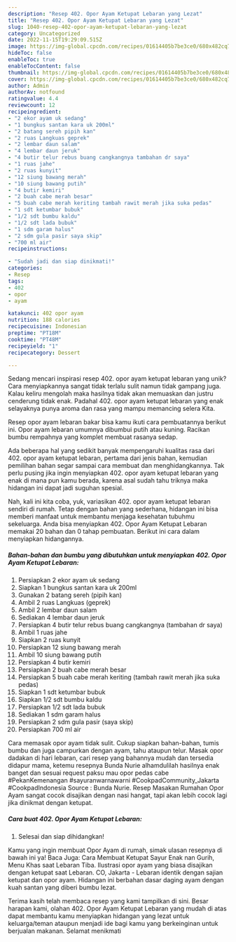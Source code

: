 ```yaml
---
description: "Resep 402. Opor Ayam Ketupat Lebaran yang Lezat"
title: "Resep 402. Opor Ayam Ketupat Lebaran yang Lezat"
slug: 1040-resep-402-opor-ayam-ketupat-lebaran-yang-lezat
category: Uncategorized
date: 2022-11-15T19:29:09.515Z
image: https://img-global.cpcdn.com/recipes/01614405b7be3ce0/680x482cq70/402-opor-ayam-ketupat-lebaran-foto-resep-utama.jpg
hideToc: false
enableToc: true
enableTocContent: false
thumbnail: https://img-global.cpcdn.com/recipes/01614405b7be3ce0/680x482cq70/402-opor-ayam-ketupat-lebaran-foto-resep-utama.jpg
cover: https://img-global.cpcdn.com/recipes/01614405b7be3ce0/680x482cq70/402-opor-ayam-ketupat-lebaran-foto-resep-utama.jpg
author: Admin
authorAv: notfound
ratingvalue: 4.4
reviewcount: 12
recipeingredient:
- "2 ekor ayam uk sedang"
- "1 bungkus santan kara uk 200ml"
- "2 batang sereh pipih kan"
- "2 ruas Langkuas geprek"
- "2 lembar daun salam"
- "4 lembar daun jeruk"
- "4 butir telur rebus buang cangkangnya tambahan dr saya"
- "1 ruas jahe"
- "2 ruas kunyit"
- "12 siung bawang merah"
- "10 siung bawang putih"
- "4 butir kemiri"
- "2 buah cabe merah besar"
- "5 buah cabe merah keriting tambah rawit merah jika suka pedas"
- "1 sdt ketumbar bubuk"
- "1/2 sdt bumbu kaldu"
- "1/2 sdt lada bubuk"
- "1 sdm garam halus"
- "2 sdm gula pasir saya skip"
- "700 ml air"
recipeinstructions:

- "Sudah jadi dan siap dinikmati!"
categories:
- Resep
tags:
- 402
- opor
- ayam

katakunci: 402 opor ayam 
nutrition: 188 calories
recipecuisine: Indonesian
preptime: "PT18M"
cooktime: "PT48M"
recipeyield: "1"
recipecategory: Dessert

---
```





Sedang mencari inspirasi resep 402. opor ayam ketupat lebaran yang unik? Cara menyiapkannya sangat tidak terlalu sulit namun tidak gampang juga. Kalau keliru mengolah maka hasilnya tidak akan memuaskan dan justru cenderung tidak enak. Padahal 402. opor ayam ketupat lebaran yang enak selayaknya punya aroma dan rasa yang mampu memancing selera Kita.





Resep opor ayam lebaran bakar bisa kamu ikuti cara pembuatannya berikut ini. Opor ayam lebaran umumnya dibumbui putih atau kuning. Racikan bumbu rempahnya yang komplet membuat rasanya sedap.

Ada beberapa hal yang sedikit banyak mempengaruhi kualitas rasa dari 402. opor ayam ketupat lebaran, pertama dari jenis bahan, kemudian pemilihan bahan segar sampai cara membuat dan menghidangkannya. Tak perlu pusing jika ingin menyiapkan 402. opor ayam ketupat lebaran yang enak di mana pun kamu berada, karena asal sudah tahu triknya maka hidangan ini dapat jadi suguhan spesial.






Nah, kali ini kita coba, yuk, variasikan 402. opor ayam ketupat lebaran sendiri di rumah. Tetap dengan bahan yang sederhana, hidangan ini bisa memberi manfaat untuk membantu menjaga kesehatan tubuhmu sekeluarga. Anda bisa menyiapkan 402. Opor Ayam Ketupat Lebaran memakai 20 bahan dan 0 tahap pembuatan. Berikut ini cara dalam menyiapkan hidangannya.

<!--inarticleads1-->

##### Bahan-bahan dan bumbu yang dibutuhkan untuk menyiapkan 402. Opor Ayam Ketupat Lebaran:

1. Persiapkan 2 ekor ayam uk sedang
1. Siapkan 1 bungkus santan kara uk 200ml
1. Gunakan 2 batang sereh (pipih kan)
1. Ambil 2 ruas Langkuas (geprek)
1. Ambil 2 lembar daun salam
1. Sediakan 4 lembar daun jeruk
1. Persiapkan 4 butir telur rebus buang cangkangnya (tambahan dr saya)
1. Ambil 1 ruas jahe
1. Siapkan 2 ruas kunyit
1. Persiapkan 12 siung bawang merah
1. Ambil 10 siung bawang putih
1. Persiapkan 4 butir kemiri
1. Persiapkan 2 buah cabe merah besar
1. Persiapkan 5 buah cabe merah keriting (tambah rawit merah jika suka pedas)
1. Siapkan 1 sdt ketumbar bubuk
1. Siapkan 1/2 sdt bumbu kaldu
1. Persiapkan 1/2 sdt lada bubuk
1. Sediakan 1 sdm garam halus
1. Persiapkan 2 sdm gula pasir (saya skip)
1. Persiapkan 700 ml air


Cara memasak opor ayam tidak sulit. Cukup siapkan bahan-bahan, tumis bumbu dan juga campurkan dengan ayam, tahu ataupun telur. Masak opor dadakan di hari lebaran, cari resep yang bahannya mudah dan tersedia didapur mama, ketemu resepnya Bunda Nurie alhamdulilah hasilnya enak banget dan sesuai request paksu mau opor pedas cabe #PekanKemenangan #sayuranwarnawarni #CookpadCommunity_Jakarta #CookpadIndonesia Source : Bunda Nurie. Resep Masakan Rumahan Opor Ayam sangat cocok disajikan dengan nasi hangat, tapi akan lebih cocok lagi jika dinikmat dengan ketupat. 

<!--inarticleads2-->

##### Cara buat 402. Opor Ayam Ketupat Lebaran:


1. Selesai dan siap dihidangkan!

Kamu yang ingin membuat Opor Ayam di rumah, simak ulasan resepnya di bawah ini ya! Baca Juga: Cara Membuat Ketupat Sayur Enak nan Gurih, Menu Khas saat Lebaran Tiba. Ilustrasi opor ayam yang biasa disajikan dengan ketupat saat Lebaran. CO, Jakarta - Lebaran identik dengan sajian ketupat dan opor ayam. Hidangan ini berbahan dasar daging ayam dengan kuah santan yang diberi bumbu lezat. 

Terima kasih telah membaca resep yang kami tampilkan di sini. Besar harapan kami, olahan 402. Opor Ayam Ketupat Lebaran yang mudah di atas dapat membantu kamu menyiapkan hidangan yang lezat untuk keluarga/teman ataupun menjadi ide bagi kamu yang berkeinginan untuk berjualan makanan. Selamat menikmati
